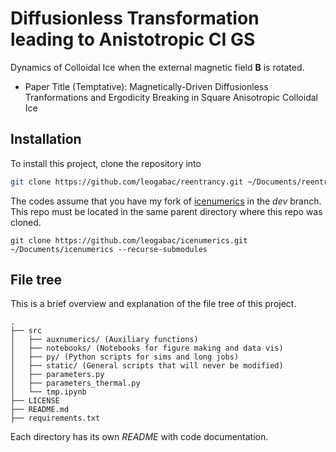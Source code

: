 # Diffusionless Transformation leading to Anistotropic CI GS

Dynamics of Colloidal Ice when the external magnetic field $\mathbf{B}$ is rotated.

- Paper Title (Temptative): Magnetically-Driven Diffusionless Tranformations and Ergodicity Breaking in Square Anisotropic Colloidal Ice

## Installation
To install this project, clone the repository into 
```bash
git clone https://github.com/leogabac/reentrancy.git ~/Documents/reentrancy
```
The codes assume that you have my fork of [icenumerics](https://github.com/leogabac/icenumerics) in the _dev_ branch. This repo must be located in the same parent directory where this repo was cloned.
```
git clone https://github.com/leogabac/icenumerics.git ~/Documents/icenumerics --recurse-submodules
```

## File tree
This is a brief overview and explanation of the file tree of this project.
```
.
├── src
│   ├── auxnumerics/ (Auxiliary functions)
│   ├── notebooks/ (Notebooks for figure making and data vis)
│   ├── py/ (Python scripts for sims and long jobs)
│   ├── static/ (General scripts that will never be modified)
│   ├── parameters.py
│   ├── parameters_thermal.py
│   └── tmp.ipynb
├── LICENSE
├── README.md
├── requirements.txt
```
Each directory has its own _README_ with code documentation.



